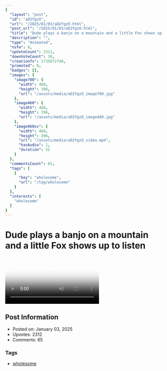```yaml
---
{
  "layout": "post",
  "id": "aD2YgzO",
  "url": "/2025/01/03/aD2YgzO.html",
  "post_url": "/2025/01/03/aD2YgzO.html",
  "title": "Dude plays a banjo on a mountain and a little Fox shows up to listen",
  "description": "",
  "type": "Animated",
  "nsfw": 0,
  "upVoteCount": 2312,
  "downVoteCount": 38,
  "creationTs": 1735872748,
  "promoted": 0,
  "badges": [],
  "images": {
    "image700": {
      "width": 460,
      "height": 396,
      "url": "/assets/media/aD2YgzO_image700.jpg"
    },
    "image460": {
      "width": 460,
      "height": 396,
      "url": "/assets/media/aD2YgzO_image460.jpg"
    },
    "image460sv": {
      "width": 460,
      "height": 396,
      "url": "/assets/media/aD2YgzO_video.mp4",
      "hasAudio": 1,
      "duration": 52
    }
  },
  "commentsCount": 65,
  "tags": [
    {
      "key": "wholesome",
      "url": "/tag/wholesome"
    }
  ],
  "interests": [
    "wholesome"
  ]
}
---
```


# Dude plays a banjo on a mountain and a little Fox shows up to listen

<video controls playsinline loop poster="/assets/media/aD2YgzO_image460.jpg">
  <source src="/assets/media/aD2YgzO_video.mp4" type="video/mp4">
  Your browser does not support the video tag.
</video>

## Post Information

- Posted on: January 03, 2025
- Upvotes: 2312
- Comments: 65

### Tags

- [wholesome](/tag/wholesome)

